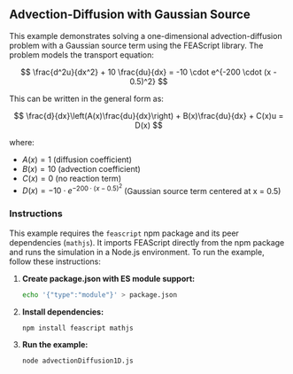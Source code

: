 <!-- <img src="https://feascript.github.io/FEAScript-website/assets/FEAScriptGenPDE.png" width="80" alt="FEAScript General Form PDE Logo"> -->

## Advection-Diffusion with Gaussian Source

This example demonstrates solving a one-dimensional advection-diffusion problem with a Gaussian source term using the FEAScript library. The problem models the transport equation:

$$
\frac{d^2u}{dx^2} + 10 \frac{du}{dx} = -10 \cdot e^{-200 \cdot (x - 0.5)^2}
$$

This can be written in the general form as:

$$
\frac{d}{dx}\left(A(x)\frac{du}{dx}\right) + B(x)\frac{du}{dx} + C(x)u = D(x)
$$

where:

- $A(x) = 1$ (diffusion coefficient)
- $B(x) = 10$ (advection coefficient)
- $C(x) = 0$ (no reaction term)
- $D(x) = -10 \cdot e^{-200 \cdot (x - 0.5)^2}$ (Gaussian source term centered at x = 0.5)

### Instructions

This example requires the `feascript` npm package and its peer dependencies (`mathjs`). It imports FEAScript directly from the npm package and runs the simulation in a Node.js environment. To run the example, follow these instructions:

1. **Create package.json with ES module support:**

   ```bash
   echo '{"type":"module"}' > package.json
   ```

2. **Install dependencies:**

   ```bash
   npm install feascript mathjs
   ```

3. **Run the example:**
   ```bash
   node advectionDiffusion1D.js
   ```
